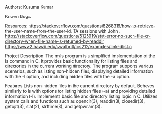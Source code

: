 Authors: Kusuma Kumar

Known Bugs:

Resources: https://stackoverflow.com/questions/8268316/how-to-retrieve-the-user-name-from-the-user-id, TA sessions with John , https://stackoverflow.com/questions/5125919/stat-error-no-such-file-or-directory-when-file-name-is-returned-by-readdir, https://www2.hawaii.edu/~walbritt/ics212/examples/linkedlist.c

Project Description:
The myls program is a simplified implementation of the ls command in C. It provides basic functionality for listing files and directories in the current working directory. The program supports various scenarios, such as listing non-hidden files, displaying detailed information with the -l option, and including hidden files with the -a option.

Features
Lists non-hidden files in the current directory by default.
Behaves similarly to ls with options for listing hidden files (-a) and providing detailed information (-l).
Implements basic file and directory listing logic in C.
Utilizes system calls and functions such as opendir(3), readdir(3), closedir(3), getopt(3), stat(2), strftime(3), and getpwnam(3).
